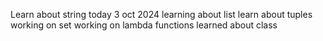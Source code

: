 Learn about string today 3 oct 2024
learning about list 
learn about tuples
working on set
working on lambda functions
learned about class 

